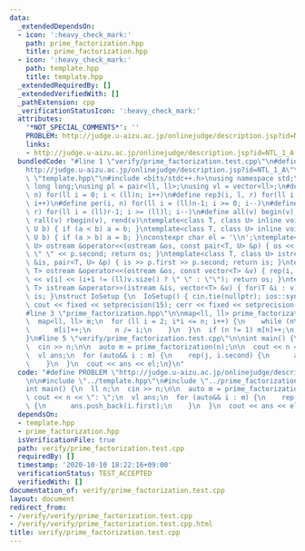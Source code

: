 ```yaml
---
data:
  _extendedDependsOn:
  - icon: ':heavy_check_mark:'
    path: prime_factorization.hpp
    title: prime_factorization.hpp
  - icon: ':heavy_check_mark:'
    path: template.hpp
    title: template.hpp
  _extendedRequiredBy: []
  _extendedVerifiedWith: []
  _pathExtension: cpp
  _verificationStatusIcon: ':heavy_check_mark:'
  attributes:
    '*NOT_SPECIAL_COMMENTS*': ''
    PROBLEM: http://judge.u-aizu.ac.jp/onlinejudge/description.jsp?id=NTL_1_A
    links:
    - http://judge.u-aizu.ac.jp/onlinejudge/description.jsp?id=NTL_1_A
  bundledCode: "#line 1 \"verify/prime_factorization.test.cpp\"\n#define PROBLEM \"\
    http://judge.u-aizu.ac.jp/onlinejudge/description.jsp?id=NTL_1_A\"\n\n#line 2\
    \ \"template.hpp\"\n#include <bits/stdc++.h>\nusing namespace std;\nusing ll =\
    \ long long;\nusing pl = pair<ll, ll>;\nusing vl = vector<ll>;\n#define rep(i,\
    \ n) for(ll i = 0; i < (ll)n; i++)\n#define rep3(i, l, r) for(ll i = l; i < (ll)r;\
    \ i++)\n#define per(i, n) for(ll i = (ll)n-1; i >= 0; i--)\n#define per3(i, l,\
    \ r) for(ll i = (ll)r-1; i >= (ll)l; i--)\n#define all(v) begin(v), end(v)\n#define\
    \ rall(v) rbegin(v), rend(v)\ntemplate<class T, class U> inline void cmax(T &a,\
    \ U b) { if (a < b) a = b; }\ntemplate<class T, class U> inline void cmin(T &a,\
    \ U b) { if (a > b) a = b; }\nconstexpr char el = '\\n';\ntemplate<class T, class\
    \ U> ostream &operator<<(ostream &os, const pair<T, U> &p) { os << p.first <<\
    \ \" \" << p.second; return os; }\ntemplate<class T, class U> istream &operator>>(istream\
    \ &is, pair<T, U> &p) { is >> p.first >> p.second; return is; }\ntemplate<class\
    \ T> ostream &operator<<(ostream &os, const vector<T> &v) { rep(i, v.size()) os\
    \ << v[i] << (i+1 != (ll)v.size() ? \" \" : \"\"); return os; }\ntemplate<class\
    \ T> istream &operator>>(istream &is, vector<T> &v) { for(T &i : v) is >> i; return\
    \ is; }\nstruct IoSetup {\n  IoSetup() { cin.tie(nullptr); ios::sync_with_stdio(false);\
    \ cout << fixed << setprecision(15); cerr << fixed << setprecision(15); }\n} io_setup;\n\
    #line 3 \"prime_factorization.hpp\"\n\nmap<ll, ll> prime_factorization(ll n) {\n\
    \  map<ll, ll> m;\n  for (ll i = 2; i*i <= n; i++) {\n    while (n%i == 0) {\n\
    \      m[i]++;\n      n /= i;\n    }\n  }\n  if (n != 1) m[n]++;\n  return m;\n\
    }\n#line 5 \"verify/prime_factorization.test.cpp\"\n\nint main() {\n  ll n;\n\
    \  cin >> n;\n\n  auto m = prime_factorization(n);\n\n  cout << n << \": \";\n\
    \  vl ans;\n  for (auto&& i : m) {\n    rep(j, i.second) {\n      ans.push_back(i.first);\n\
    \    }\n  }\n  cout << ans << el;\n}\n"
  code: "#define PROBLEM \"http://judge.u-aizu.ac.jp/onlinejudge/description.jsp?id=NTL_1_A\"\
    \n\n#include \"../template.hpp\"\n#include \"../prime_factorization.hpp\"\n\n\
    int main() {\n  ll n;\n  cin >> n;\n\n  auto m = prime_factorization(n);\n\n \
    \ cout << n << \": \";\n  vl ans;\n  for (auto&& i : m) {\n    rep(j, i.second)\
    \ {\n      ans.push_back(i.first);\n    }\n  }\n  cout << ans << el;\n}\n"
  dependsOn:
  - template.hpp
  - prime_factorization.hpp
  isVerificationFile: true
  path: verify/prime_factorization.test.cpp
  requiredBy: []
  timestamp: '2020-10-10 18:22:16+09:00'
  verificationStatus: TEST_ACCEPTED
  verifiedWith: []
documentation_of: verify/prime_factorization.test.cpp
layout: document
redirect_from:
- /verify/verify/prime_factorization.test.cpp
- /verify/verify/prime_factorization.test.cpp.html
title: verify/prime_factorization.test.cpp
---
```

